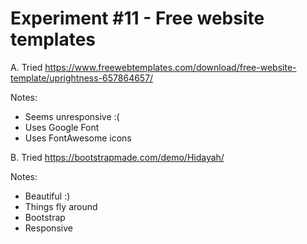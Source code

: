 # Experiment #11 - Free website templates

A. Tried https://www.freewebtemplates.com/download/free-website-template/uprightness-657864657/

Notes:

- Seems unresponsive :(
- Uses Google Font
- Uses FontAwesome icons

B. Tried https://bootstrapmade.com/demo/Hidayah/

Notes:

- Beautiful :)
- Things fly around
- Bootstrap
- Responsive
